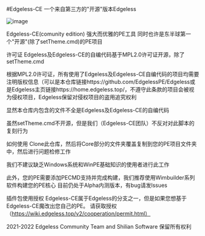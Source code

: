 #Edgeless-CE
一个来自第三方的"开源"版本Edgeless

![image](https://user-images.githubusercontent.com/109799548/186398627-4c0236ef-ae53-4a6d-9493-f8e7d0fee216.png)

Edgeless-CE(comunity edition)
强大而优雅的PE工具
同时也许是东半球第一个"开源"(除了setTheme.cmd)的PE项目

许可证
Edgeless及Edgeless-CE的自编代码基于MPL2.0许可证开源，除了setTheme.cmd

根据MPL2.0许可证，所有使用了Edgeless及Edgeless-CE自编代码的项目均需要注明版权信息（可以是本仓库链接https://github.com/EdgelessPE/Edgeless或是Edgeless主页链接https://home.edgeless.top/，不遵守此条款的项目会被视为侵权项目，Edgeless保留对侵权项目的盗用追究权利

显然本仓库内包含的文件不全是Edgeless及Edgeless-CE的自编代码

虽然setTheme.cmd不开源，但是我们（Edgeless-CE团队）不反对对此脚本的复刻行为

如何使用
Clone此仓库，然后将Core部分的文件夹覆盖复制到您的PE项目文件夹中，然后进行问题检修工作

我们不建议缺乏Windows系统和WinPE基础知识的使用者进行此工作

此外，您的PE需要添加PECMD支持并完成构建，我们推荐使用Wimbuilder系列软件构建您的PE核心
目前仍处于Alpha内测版本，有bug请发lssues

插件包使用授权
Edgeless-CE属于Edgeless的分支之一，但是如果您想基于Edgeless-CE魔改出您自己的PE。
请获取授权（https://wiki.edgeless.top/v2/cooperation/permit.html）


2021-2022 Edgeless Community Team and Shilian Software 保留所有权利
